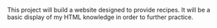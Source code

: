 This project will build a website designed to provide recipes. It will be a basic display of my HTML knowledge in order to further practice.